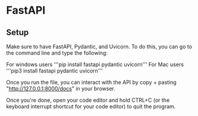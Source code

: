 # FastAPI
## Setup
Make sure to have FastAPI, Pydantic, and Uvicorn.
To do this, you can go to the command line and type the following:

For windows users
'''pip install fastapi pydantic uvicorn'''
For Mac users
'''pip3 install fastapi pydantic uvicorn'''

Once you run the file, you can interact with the API by copy + pasting "http://127.0.0.1:8000/docs" in your browser.

Once you're done, open your code editor and hold CTRL+C (or the keyboard interrupt shortcut for your code editor) to quit the program.